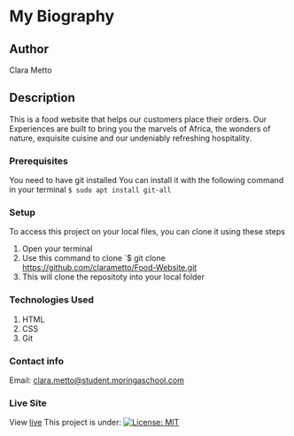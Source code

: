 # My Biography
## Author
Clara Metto
## Description
This is a food website that helps our customers place their orders. Our Experiences are built to bring you the marvels of Africa, the wonders
of nature, exquisite cuisine and our undeniably refreshing hospitality.


### Prerequisites
You need to have git installed
You can install it with the following command in your terminal
`$ sudo apt install git-all`
### Setup
To access this project on your local files, you can clone it using these steps
1. Open your terminal
1. Use this command to clone `$ git clone https://github.com/clarametto/Food-Website.git
1. This will clone the repositoty into your local folder
### Technologies Used
1. HTML
1. CSS
1. Git
### Contact info
Email: clara.metto@student.moringaschool.com
### Live Site
View [live](https://clarametto.github.io/Food-Website/) 
This project is under:
[![License: MIT](https://img.shields.io/badge/License-MIT-yellow.svg)](/LICENSE)

